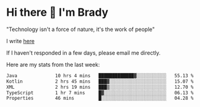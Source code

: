 # Hi there 👋 I'm Brady

"Technology isn't a force of nature, it's the work of people"

I write [here](https://github.com/hawk0120/blog)

If I haven't responded in a few days, please email me directly. 

Here are my stats from the last week:
<!--START_SECTION:waka-->

```txt
Java              10 hrs 4 mins   █████████████▓░░░░░░░░░░░   55.13 %
Kotlin            2 hrs 45 mins   ███▓░░░░░░░░░░░░░░░░░░░░░   15.07 %
XML               2 hrs 19 mins   ███▒░░░░░░░░░░░░░░░░░░░░░   12.70 %
TypeScript        1 hr 7 mins     █▓░░░░░░░░░░░░░░░░░░░░░░░   06.13 %
Properties        46 mins         █░░░░░░░░░░░░░░░░░░░░░░░░   04.28 %
```

<!--END_SECTION:waka-->


